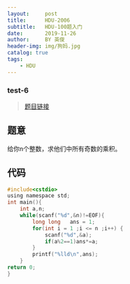 ```yaml
---
layout:     post
title:      HDU-2006
subtitle:   HDU-100题入门
date:       2019-11-26
author:     BY 英俊
header-img: img/狗妈.jpg
catalog: true
tags:
    - HDU
---
```

### test-6

>[题目链接](http://acm.hdu.edu.cn/showproblem.php?pid=2006)

## 题意

给你n个整数，求他们中所有奇数的乘积。

## 代码  
```c
#include<cstdio>
using namespace std;
int main(){
	int a,n;
	while(scanf("%d",&n)!=EOF){
		long long   ans = 1;
		for(int i = 1 ;i <= n ;i++) {
			scanf("%d",&a);
			if(a%2==1)ans*=a;
		}
		printf("%lld\n",ans);
	}
return 0;
}
```


